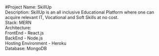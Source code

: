 #Project Name: SkillUp <br>
Description: SkillUp is an all inclusive Educational Platform where one can acquire relevant IT, Vocational and Soft Skills at no cost.  <br>
Stack: MERN  <br>
Architecture:   <br>
FrontEnd - React.js  <br>
BackEnd - Node.js  <br>
Hosting Environment - Heroku  <br>
Database: MongoDB
